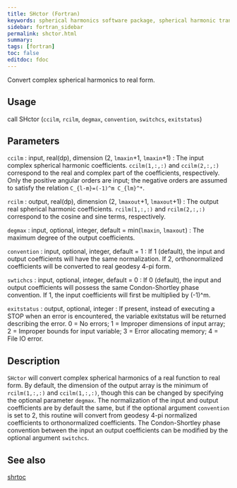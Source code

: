 ```yaml
---
title: SHctor (Fortran)
keywords: spherical harmonics software package, spherical harmonic transform, legendre functions, multitaper spectral analysis, fortran, Python, gravity, magnetic field
sidebar: fortran_sidebar
permalink: shctor.html
summary:
tags: [fortran]
toc: false
editdoc: fdoc
---
```


Convert complex spherical harmonics to real form.

## Usage

call SHctor (`ccilm`, `rcilm`, `degmax`, `convention`, `switchcs`, `exitstatus`)

## Parameters

`ccilm` : input, real(dp), dimension (2, `lmaxin`+1, `lmaxin`+1)
:   The input complex spherical harmonic coefficients. `ccilm(1,:,:)` and `ccilm(2,:,:)` correspond to the real and complex part of the coefficients, respectively. Only the positive angular orders are input; the negative orders are assumed to satisfy the relation `C_{l-m}=(-1)^m C_{lm}^*`.

`rcilm` : output, real(dp), dimension (2, `lmaxout`+1, `lmaxout`+1)
:   The output real spherical harmonic coefficients. `rcilm(1,:,:)` and `rcilm(2,:,:)` correspond to the cosine and sine terms, respectively.

`degmax` : input, optional, integer, default = min(`lmaxin`, `lmaxout`)
:   The maximum degree of the output coefficients.

`convention` : input, optional, integer, default = 1
:   If 1 (default), the input and output coefficients will have the same normalization. If 2, orthonormalized coefficients will be converted to real geodesy 4-pi form.

`swtichcs` : input, optional, integer, default = 0
:   If 0 (default), the input and output coefficients will possess the same Condon-Shortley phase convention. If 1, the input coefficients will first be multiplied by (-1)^m.

`exitstatus` : output, optional, integer
:   If present, instead of executing a STOP when an error is encountered, the variable exitstatus will be returned describing the error. 0 = No errors; 1 = Improper dimensions of input array; 2 = Improper bounds for input variable; 3 = Error allocating memory; 4 = File IO error.

## Description

`SHctor` will convert complex spherical harmonics of a real function to real form. By default, the dimension of the output array is the minimum of `rcilm(1,:,:)` and `ccilm(1,:,:)`, though this can be changed by specifying the optional parameter `degmax`. The normalization of the input and output coefficients are by default the same, but if the optional argument `convention` is set to 2, this routine will convert from geodesy 4-pi normalized coefficients to orthonormalized coefficients. The Condon-Shortley phase convention between the input an output coefficients can be modified by the optional argument `switchcs`.

## See also

[shrtoc](shrtoc.html)
